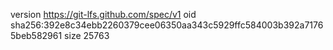 version https://git-lfs.github.com/spec/v1
oid sha256:392e8c34ebb2260379cee06350aa343c5929ffc584003b392a71765beb582961
size 25763
